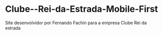# Clube--Rei-da-Estrada-Mobile-First

Site desenvolvidor por Fernando Fachin para a empresa Clube Rei da estrada
